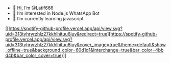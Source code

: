 - 👋 Hi, I’m @Latif666
- 👀 I’m interested in Node.js WhatsApp Bot
- 🌱 I’m currently learning javascript


 
[[https://spotify-github-profile.vercel.app/api/view.svg?uid=313tyhryrzhlz27kkhlhituu6juy&redirect=true][https://spotify-github-profile.vercel.app/api/view.svg?uid=313tyhryrzhlz27kkhlhituu6juy&cover_image=true&theme=default&show_offline=true&background_color=60d1d1&interchange=true&bar_color=4bbd4b&bar_color_cover=true)]]
